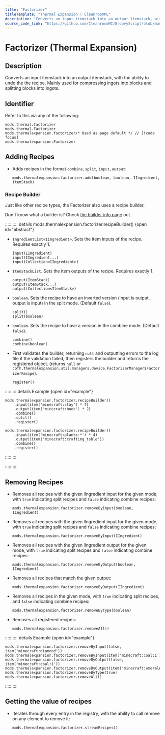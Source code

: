 ```yaml
---
title: "Factorizer"
titleTemplate: "Thermal Expansion | CleanroomMC"
description: "Converts an input itemstack into an output itemstack, with the ability to undo the the recipe. Mainly used for compressing ingots into blocks and splitting blocks into ingots."
source_code_link: "https://github.com/CleanroomMC/GroovyScript/blob/master/src/main/java/com/cleanroommc/groovyscript/compat/mods/thermalexpansion/device/Factorizer.java"
---
```


# Factorizer (Thermal Expansion)

## Description

Converts an input itemstack into an output itemstack, with the ability to undo the the recipe. Mainly used for compressing ingots into blocks and splitting blocks into ingots.

## Identifier

Refer to this via any of the following:

```groovy:no-line-numbers {3}
mods.thermal.factorizer
mods.thermal.Factorizer
mods.thermalexpansion.factorizer/* Used as page default */ // [!code focus]
mods.thermalexpansion.Factorizer
```


## Adding Recipes

- Adds recipes in the format `combine`, `split`, `input`, `output`:

    ```groovy:no-line-numbers
    mods.thermalexpansion.factorizer.add(boolean, boolean, IIngredient, ItemStack)
    ```


### Recipe Builder

Just like other recipe types, the Factorizer also uses a recipe builder.

Don't know what a builder is? Check [the builder info page](../../introduction/builder.md) out.

:::::::::: details mods.thermalexpansion.factorizer.recipeBuilder() {open id="abstract"}
- `IngredientList<IIngredient>`. Sets the item inputs of the recipe. Requires exactly 1.

    ```groovy:no-line-numbers
    input(IIngredient)
    input(IIngredient...)
    input(Collection<IIngredient>)
    ```

- `ItemStackList`. Sets the item outputs of the recipe. Requires exactly 1.

    ```groovy:no-line-numbers
    output(ItemStack)
    output(ItemStack...)
    output(Collection<ItemStack>)
    ```

- `boolean`. Sets the recipe to have an inverted version (input is output, output is input) in the split mode. (Default `false`).

    ```groovy:no-line-numbers
    split()
    split(boolean)
    ```

- `boolean`. Sets the recipe to have a version in the combine mode. (Default `false`).

    ```groovy:no-line-numbers
    combine()
    combine(boolean)
    ```

- First validates the builder, returning `null` and outputting errors to the log file if the validation failed, then registers the builder and returns the registered object. (returns `null` or `cofh.thermalexpansion.util.managers.device.FactorizerManager$FactorizerRecipe`).

    ```groovy:no-line-numbers
    register()
    ```

::::::::: details Example {open id="example"}
```groovy:no-line-numbers
mods.thermalexpansion.factorizer.recipeBuilder()
    .input(item('minecraft:clay') * 7)
    .output(item('minecraft:book') * 2)
    .combine()
    .split()
    .register()

mods.thermalexpansion.factorizer.recipeBuilder()
    .input(item('minecraft:planks:*') * 4)
    .output(item('minecraft:crafting_table'))
    .combine()
    .register()
```

:::::::::

::::::::::

## Removing Recipes

- Removes all recipes with the given IIngredient input for the given mode, with `true` indicating split recipes and `false` indicating combine recipes:

    ```groovy:no-line-numbers
    mods.thermalexpansion.factorizer.removeByInput(boolean, IIngredient)
    ```

- Removes all recipes with the given IIngredient input for the given mode, with `true` indicating split recipes and `false` indicating combine recipes:

    ```groovy:no-line-numbers
    mods.thermalexpansion.factorizer.removeByInput(IIngredient)
    ```

- Removes all recipes with the given IIngredient output for the given mode, with `true` indicating split recipes and `false` indicating combine recipes:

    ```groovy:no-line-numbers
    mods.thermalexpansion.factorizer.removeByOutput(boolean, IIngredient)
    ```

- Removes all recipes that match the given output:

    ```groovy:no-line-numbers
    mods.thermalexpansion.factorizer.removeByOutput(IIngredient)
    ```

- Removes all recipes in the given mode, with `true` indicating split recipes, and `false` indicating combine recipes:

    ```groovy:no-line-numbers
    mods.thermalexpansion.factorizer.removeByType(boolean)
    ```

- Removes all registered recipes:

    ```groovy:no-line-numbers
    mods.thermalexpansion.factorizer.removeAll()
    ```

:::::::::: details Example {open id="example"}
```groovy:no-line-numbers
mods.thermalexpansion.factorizer.removeByInput(false, item('minecraft:diamond'))
mods.thermalexpansion.factorizer.removeByInput(item('minecraft:coal:1'))
mods.thermalexpansion.factorizer.removeByOutput(false, item('minecraft:coal:1'))
mods.thermalexpansion.factorizer.removeByOutput(item('minecraft:emerald_block'))
mods.thermalexpansion.factorizer.removeByType(true)
mods.thermalexpansion.factorizer.removeAll()
```

::::::::::

## Getting the value of recipes

- Iterates through every entry in the registry, with the ability to call remove on any element to remove it:

    ```groovy:no-line-numbers
    mods.thermalexpansion.factorizer.streamRecipes()
    ```

